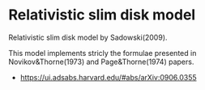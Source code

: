 Relativistic slim disk model
============================

Relativistic slim disk model by Sadowski(2009).

This model implements stricly the formulae presented in
Novikov&Thorne(1973) and Page&Thorne(1974) papers.

* https://ui.adsabs.harvard.edu/#abs/arXiv:0906.0355

